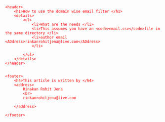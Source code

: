 <!DOCTYPE html>
<html lang="en">

<head>
    <meta charset="UTF-8">
    <meta name="viewport" content="width=device-width, initial-scale=1.0">
    <meta http-equiv="X-UA-Compatible" content="ie=edge">
    <title>how to use the email domain wise email filter </title>
</head>
<style>
    body {
        color: black;
        scrollbar-highlight-color: brown;
        border: 2px;
        padding: 10px 80px;
    }



    header {
        color: brown;
        position: flex;
        display: block;

    }

    li {
        color: chartreuse
    }

    footer {
        color: cornflowerblue;
        font-family: 'Times New Roman', Times, serif
    }

    p {
        border-style: none;


    }

    p,
    header {
        box-shadow: 2px 3px 4px rebeccapurple
    }

    p,
    header {
        text-shadow: 3px 4px 4px red
    }

    section {
        border-style: dotted
    }

    code {

        color: red;
        background-blend-mode: darken;

    }
</style>

<body>

    <header>
        <h1>How to use the domain wise email filter </h1>
        <details>
            <ul>
                <li>What are the needs </li>
                <li>This assumes you have an <code>email.csv</code>file in the same directory </li>
                <li>author email <ADdress>rinkanrohitjena@live.com</ADdress>
                </li>

            </ul>
        </details>
    </header>


    <footer>
        <h4>This article is written by </h4>
        <address>
            Rinakan Rohit Jena
            <br>
            rinkanrohitjena@live.com

        </address>

    </footer>
</body>

</html>
